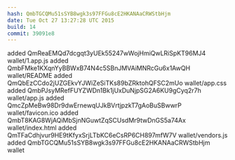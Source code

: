 ```yaml
---
hash: QmbTGCQMu51sSYB8wgk3s97FFGu8cE2HKANAaCRWStbHjm
date: Tue Oct 27 13:27:28 UTC 2015
build: 14
commit: 39091e8
---
```


added QmReaEMQd7dcgqt3yUEk55247wWojHmiQwLRiSpKT96MJ4 wallet/1.app.js
added QmbFMke1KXqnYyBBWxB74N4c5SBnJMVAiMNRcGu6x1AwQH wallet/README
added QmQbEzCCdo2jUZGEkvYJWiZeSiTKs89bZRktohQFSC2mUo wallet/app.css
added QmbPJsyMRefFUYZWDn1Bk1jUxDuNjpSG2A6KU9gCyq2r7h wallet/app.js
added QmcZpMeBw98Dr9dwErnewqUJkBVrtjpzkT7gAoBuSBwwrP wallet/favicon.ico
added QmbT8KAG8WjAQiMbSjnNGuwtZqSCUsdMr9twDnGS5a74Ax wallet/index.html
added QmTFaCdhjvur9HE9tKfyxSrjLTbKC6eCsRP6CH897mfW7V wallet/vendors.js
added QmbTGCQMu51sSYB8wgk3s97FFGu8cE2HKANAaCRWStbHjm wallet
